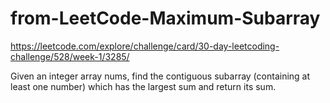 # from-LeetCode-Maximum-Subarray
https://leetcode.com/explore/challenge/card/30-day-leetcoding-challenge/528/week-1/3285/

Given an integer array nums, find the contiguous subarray (containing at least one number) which has the largest sum and return its sum.

